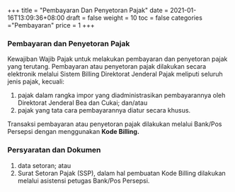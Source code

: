 +++
title = "Pembayaran Dan Penyetoran Pajak"
date = 2021-01-16T13:09:36+08:00
draft = false
weight = 10
toc = false
categories ="Pembayaran"
price = 1
+++
### Pembayaran dan Penyetoran Pajak
Kewajiban Wajib Pajak untuk melakukan pembayaran dan penyetoran pajak yang terutang. Pembayaran atau penyetoran pajak dilakukan secara elektronik melalui Sistem Billing Direktorat Jenderal Pajak meliputi seluruh jenis pajak, kecuali:
1. pajak dalam rangka impor yang diadministrasikan pembayarannya
oleh Direktorat Jenderal Bea dan Cukai; dan/atau
2. pajak yang tata cara pembayarannya diatur secara khusus.

Transaksi pembayaran atau penyetoran pajak dilakukan melalui Bank/Pos Persepsi dengan menggunakan **Kode Billing.**

### Persyaratan dan Dokumen
1. data setoran; atau
2. Surat Setoran Pajak (SSP), dalam hal pembuatan Kode Billing dilakukan melalui asistensi petugas Bank/Pos Persepsi.